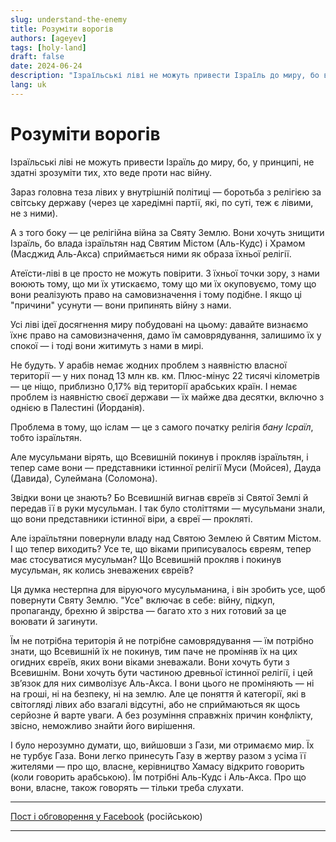 ```yaml
---
slug: understand-the-enemy
title: Розуміти ворогів
authors: [ageyev]
tags: [holy-land]
draft: false
date: 2024-06-24
description: "Ізраїльські ліві не можуть привести Ізраїль до миру, бо в принципі не здатні зрозуміти тих, хто веде проти нас війну"
lang: uk 
---
```


# Розуміти ворогів

Ізраїльські ліві не можуть привести Ізраїль до миру, бо, у принципі, не здатні зрозуміти тих, хто веде проти нас війну.
<!-- truncate --> 

Зараз головна теза лівих у внутрішній політиці — боротьба з релігією за світську державу (через це харедімні партії, які, по суті, теж є лівими, не з ними).

А з того боку — це релігійна війна за Святу Землю. Вони хочуть знищити Ізраїль, бо влада ізраїльтян над Святим Містом (Аль-Кудс) і Храмом (Масджид Аль-Акса) сприймається ними як образа їхньої релігії.

Атеїсти-ліві в це просто не можуть повірити. З їхньої точки зору, з нами воюють тому, що ми їх утискаємо, тому що ми їх окуповуємо, тому що вони реалізують право на самовизначення і тому подібне. І якщо ці "причини" усунути — вони припинять війну з нами.

Усі ліві ідеї досягнення миру побудовані на цьому: давайте визнаємо їхнє право на самовизначення, дамо їм самоврядування, залишимо їх у спокої — і тоді вони житимуть з нами в мирі.

Не будуть. У арабів немає жодних проблем з наявністю власної території — у них понад 13 млн кв. км. Плюс-мінус 22 тисячі кілометрів — це ніщо, приблизно 0,17% від території арабських країн. І немає проблем із наявністю своєї держави — їх майже два десятки, включно з однією в Палестині (Йорданія).

Проблема в тому, що іслам — це з самого початку релігія *бану Ісраїл*, тобто ізраїльтян.

Але мусульмани вірять, що Всевишній покинув і прокляв ізраїльтян, і тепер саме вони — представники істинної релігії Муси (Мойсея), Дауда (Давида), Сулеймана (Соломона).

Звідки вони це знають? Бо Всевишній вигнав євреїв зі Святої Землі й передав її в руки мусульман. І так було століттями — мусульмани знали, що вони представники істинної віри, а євреї — прокляті.

Але ізраїльтяни повернули владу над Святою Землею й Святим Містом. І що тепер виходить? Усе те, що віками приписувалось євреям, тепер має стосуватися мусульман? Що Всевишній прокляв і покинув мусульман, як колись зневажених євреїв?

Ця думка нестерпна для віруючого мусульманина, і він зробить усе, щоб повернути Святу Землю. "Усе" включає в себе: війну, підкуп, пропаганду, брехню й звірства — багато хто з них готовий за це воювати й загинути.

Їм не потрібна територія й не потрібне самоврядування — їм потрібно знати, що Всевишній їх не покинув, тим паче не проміняв їх на цих огидних євреїв, яких вони віками зневажали. Вони хочуть бути з Всевишнім. Вони хочуть бути частиною древньої істинної релігії, і цей зв’язок для них символізує Аль-Акса. І вони цього не проміняють — ні на гроші, ні на безпеку, ні на землю. Але це поняття й категорії, які в світогляді лівих або взагалі відсутні, або не сприймаються як щось серйозне й варте уваги. А без розуміння справжніх причин конфлікту, звісно, неможливо знайти його вирішення.

І було нерозумно думати, що, вийшовши з Гази, ми отримаємо мир. Їх не турбує Газа. Вони легко принесуть Газу в жертву разом з усіма її жителями — про що, власне, керівництво Хамасу відкрито говорить (коли говорить арабською). Їм потрібні Аль-Кудс і Аль-Акса. Про що вони, власне, також говорять — тільки треба слухати.

---

[Пост і обговорення у Facebook](https://www.facebook.com/viktor.ageyev/posts/pfbid02tPEi5cCnuSr67La9TrwjWdVcANYvZKx7udY5jGRYWgnRUaeZsToBBMAPnQiGL8bil) (російською)

---